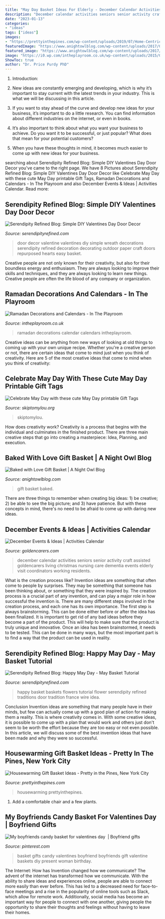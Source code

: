 ```yaml
---
title: "May Day Basket Ideas For Elderly - December Calendar Activities Seniors Senior Activity Craft Assisted Goldencarers Living Christmas Nursing Care Dementia Events Elderly Visit Coordinators Working Residents"
description: "December calendar activities seniors senior activity craft assisted goldencarers living christmas nursing care dementia events elderly visit coordinators working residents"
date: "2023-01-13"
categories:
- "ideas"
tags: ["ideas"]
images:
- "https://prettyinthepines.com/wp-content/uploads/2019/07/Home-Centric-Housewarming-5-scaled.jpg"
featuredImage: "https://www.anightowlblog.com/wp-content/uploads/2017/02/Baked-with-Love-Gift-Basket-5.jpg"
featured_image: "https://www.anightowlblog.com/wp-content/uploads/2017/02/Baked-with-Love-Gift-Basket-5.jpg"
image: "https://i0.wp.com/intheplayroom.co.uk/wp-content/uploads/2015/06/ramadancalender.jpg?resize=720%2C960"
ShowToc: true
author: "Dr. Price Purdy PhD"
---
```



1. Introduction:
1. New ideas are constantly emerging and developing, which is why it’s important to stay current with the latest trends in your industry. This is what we will be discussing in this article.
2. If you want to stay ahead of the curve and develop new ideas for your business, it’s important to do a little research. You can find information about different industries on the internet, or even in books.

3. It’s also important to think about what you want your business to achieve. Do you want it to be successful, or just popular? What does that mean for your potential customers?

4. When you have these thoughts in mind, it becomes much easier to come up with new ideas for your business.

	

		
searching about Serendipity Refined Blog: Simple DIY Valentines Day Door Decor you've came to the right page. We have 8 Pictures about Serendipity Refined Blog: Simple DIY Valentines Day Door Decor like Celebrate May Day with these cute May Day printable Gift Tags, Ramadan Decorations and Calendars - In The Playroom and also December Events &amp; Ideas | Activities Calendar. Read more:
		
    
## Serendipity Refined Blog: Simple DIY Valentines Day Door Decor

<img loading=lazy src="http://1.bp.blogspot.com/-Lq0T6MweU3k/UtLa3m9DKBI/AAAAAAAAM1Y/SwLN-VS3i_0/s1600/Valentine%2527s+Day+Front+Door+Basket+Decor+Wreath+Hearts+Red+and+White+Vintage+Sticks+Make.jpg" onerror="this.onerror=null;this.src='https://tse4.mm.bing.net/th?id=OIP.cElmnnensDJIh5eYY4gx4wHaLK&amp;pid=15.1';" alt="Serendipity Refined Blog: Simple DIY Valentines Day Door Decor">

_Source: serendipityrefined.com_

>door decor valentine valentines diy simple wreath decorations serendipity refined decoration decorating outdoor paper craft doors repurposed hearts easy basket. 

	

Creative people are not only known for their creativity, but also for their boundless energy and enthusiasm. They are always looking to improve their skills and techniques, and they are always looking to learn new things. Creative people are often the life blood of any company or organization.

    
## Ramadan Decorations And Calendars - In The Playroom

<img loading=lazy src="https://i0.wp.com/intheplayroom.co.uk/wp-content/uploads/2015/06/ramadancalender.jpg?resize=720%2C960" onerror="this.onerror=null;this.src='https://tse1.mm.bing.net/th?id=OIP.LdphPJVFDycyCGNY5a4A0QHaJ4&amp;pid=15.1';" alt="Ramadan Decorations and Calendars - In The Playroom">

_Source: intheplayroom.co.uk_

>ramadan decorations calendar calendars intheplayroom. 

	

Creative ideas can be anything from new ways of looking at old things to coming up with your own unique recipe. Whether you're a creative person or not, there are certain ideas that come to mind just when you think of creativity. Here are 5 of the most creative ideas that come to mind when you think of creativity: 

    
## Celebrate May Day With These Cute May Day Printable Gift Tags

<img loading=lazy src="https://www.skiptomylou.org/wp-content/uploads/2017/04/paper-cone-may-day-basket.jpg" onerror="this.onerror=null;this.src='https://tse2.mm.bing.net/th?id=OIP.xgDKBU9i6n7zzb3R7w2ocAHaKt&amp;pid=15.1';" alt="Celebrate May Day with these cute May Day printable Gift Tags">

_Source: skiptomylou.org_

>skiptomylou. 

	

How does creativity work?
Creativity is a process that begins with the individual and culminates in the finished product. There are three main creative steps that go into creating a masterpiece: Idea, Planning, and execution.

    
## Baked With Love Gift Basket | A Night Owl Blog

<img loading=lazy src="https://www.anightowlblog.com/wp-content/uploads/2017/02/Baked-with-Love-Gift-Basket-5.jpg" onerror="this.onerror=null;this.src='https://tse4.mm.bing.net/th?id=OIP.W-CkcaD0Kf9oY1V8Xa69GAHaLH&amp;pid=15.1';" alt="Baked with Love Gift Basket | A Night Owl Blog">

_Source: anightowlblog.com_

>gift basket baked. 

	

There are three things to remember when creating big ideas: 1) be creative; 2) be able to see the big picture; and 3) have patience. But with these concepts in mind, there's no need to be afraid to come up with daring new ideas.

    
## December Events &amp; Ideas | Activities Calendar

<img loading=lazy src="https://www.goldencarers.com/assets/img/calendar/12-december-pinterest.jpg" onerror="this.onerror=null;this.src='https://tse1.mm.bing.net/th?id=OIP.8xO4TywZTM_MfOcrDKGxqQHaMP&amp;pid=15.1';" alt="December Events &amp; Ideas | Activities Calendar">

_Source: goldencarers.com_

>december calendar activities seniors senior activity craft assisted goldencarers living christmas nursing care dementia events elderly visit coordinators working residents. 

	

What is the creation process like?
Invention ideas are something that often come to people by surprises. They may be something that someone has been thinking about, or something that they were inspired by. The creation process is a crucial part of any invention, and can play a major role in how successful the invention is. There are many different steps involved in the creation process, and each one has its own importance. 
The first step is always brainstorming. This can be done either before or after the idea has been finalized. It is important to get rid of any bad ideas before they become a part of the product. This will help to make sure that the product is truly unique and innovative. Once an idea has been brainstormed, it needs to be tested. This can be done in many ways, but the most important part is to find a way that the product can be used in reality.

    
## Serendipity Refined Blog: Happy May Day - May Basket Tutorial

<img loading=lazy src="http://1.bp.blogspot.com/-xjlYxwUcsxk/T5_uCenLUWI/AAAAAAAABgY/E6b5MuZfqnY/s1600/DSC_1030.JPG" onerror="this.onerror=null;this.src='https://tse2.mm.bing.net/th?id=OIP.2B0MH02eTfGlYOqp6KV7SwHaLJ&amp;pid=15.1';" alt="Serendipity Refined Blog: Happy May Day - May Basket Tutorial">

_Source: serendipityrefined.com_

>happy basket baskets flowers tutorial flower serendipity refined traditions door tradition france wire idea. 

	

Conclusion
Invention ideas are something that many people have in their minds, but few can actually come up with a good plan of action for making them a reality. This is where creativity comes in. With some creative ideas, it is possible to come up with a plan that would work and others just don't seem to be worth the effort because they are too easy or not even possible. In this article, we will discuss some of the best invention ideas that have been made and why they were so successful.

    
## Housewarming Gift Basket Ideas - Pretty In The Pines, New York City

<img loading=lazy src="https://prettyinthepines.com/wp-content/uploads/2019/07/Home-Centric-Housewarming-5-scaled.jpg" onerror="this.onerror=null;this.src='https://tse1.mm.bing.net/th?id=OIP.xsHOdU6MlY0SB5FUSHt6eAHaLG&amp;pid=15.1';" alt="Housewarming Gift Basket Ideas - Pretty in the Pines, New York City">

_Source: prettyinthepines.com_

>housewarming prettyinthepines. 

	

1. Add a comfortable chair and a few plants. 

    
## My Boyfriends Candy Basket For Valentines Day ️ | Boyfriend Gifts

<img loading=lazy src="https://i.pinimg.com/736x/85/9d/3d/859d3d55dc344e5c07784a7e63fcda76--boyfriend-gifts-my-boyfriend.jpg" onerror="this.onerror=null;this.src='https://tse1.mm.bing.net/th?id=OIP.mLa2H71O1iaeQFY7iUw8ggHaJ3&amp;pid=15.1';" alt="My boyfriends candy basket for valentines day ️ | Boyfriend gifts">

_Source: pinterest.com_

>basket gifts candy valentines boyfriend boyfriends gift valentine baskets diy present woman birthday. 

	

The Internet: How has Invention changed how we communicate?
The advent of the internet has transformed how we communicate. With the ability to share ideas and experiences online, people are able to connect more easily than ever before. This has led to a decreased need for face-to-face meetings and a rise in the popularity of online tools such as Slack, which allow for remote work. Additionally, social media has become an important way for people to connect with one another, giving people the opportunity to share their thoughts and feelings without having to leave their homes.

